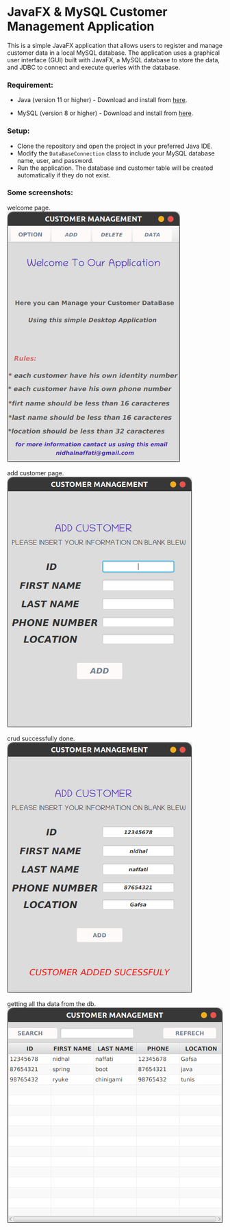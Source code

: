# JavaFX & MySQL Customer Management Application

This is a simple JavaFX application that allows users to register and manage customer data in a local MySQL database. The application uses a graphical user interface (GUI) built with JavaFX, a MySQL database to store the data, and JDBC to connect and execute queries with the database.


### Requirement:

* Java (version 11 or higher) - Download and install from [here](https://www.oracle.com/java/technologies/javase/jdk11-archive-downloads.html).

* MySQL (version 8 or higher) - Download and install from [here](https://dev.mysql.com/downloads/installer/).


### Setup:

* Clone the repository and open the project in your preferred Java IDE.
* Modify the `DataBaseConnection` class to include your MySQL database name, user, and password.
* Run the application. The database and customer table will be created automatically if they do not exist.
  


###  Some screenshots: 
welcome page.
<img src="src/main/resources/images/Screenshot from 2022-10-25 22-19-24.png"/>

add customer page.
<img src="src/main/resources/images/Screenshot from 2022-10-25 22-19-34.png"/>

crud successfully done.
<img src="src/main/resources/images/Screenshot from 2022-10-25 22-21-20.png"/>

getting all tha data from the db.
<img src="src/main/resources/images/Screenshot from 2022-10-25 22-30-29.png"/>
